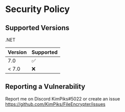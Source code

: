 # Security Policy

## Supported Versions

.NET

| Version | Supported          |
| ------- | ------------------ |
| 7.0   | :white_check_mark: |
| < 7.0   | :x:                |

## Reporting a Vulnerability

Report me on Discord KimPiks#5022 or create an issue https://github.com/KimPiks/FileEncrypter/issues
